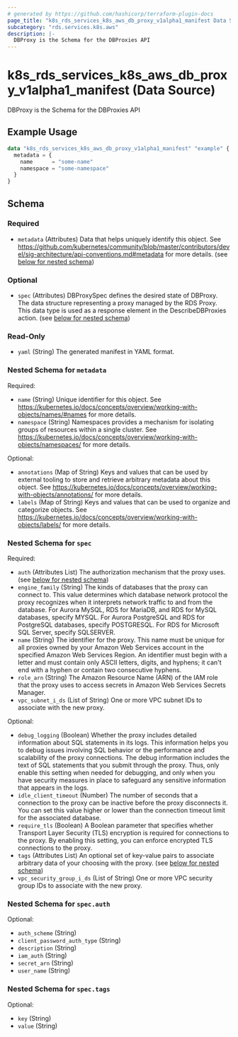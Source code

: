 ```yaml
---
# generated by https://github.com/hashicorp/terraform-plugin-docs
page_title: "k8s_rds_services_k8s_aws_db_proxy_v1alpha1_manifest Data Source - terraform-provider-k8s"
subcategory: "rds.services.k8s.aws"
description: |-
  DBProxy is the Schema for the DBProxies API
---
```


# k8s_rds_services_k8s_aws_db_proxy_v1alpha1_manifest (Data Source)

DBProxy is the Schema for the DBProxies API

## Example Usage

```terraform
data "k8s_rds_services_k8s_aws_db_proxy_v1alpha1_manifest" "example" {
  metadata = {
    name      = "some-name"
    namespace = "some-namespace"
  }
}
```

<!-- schema generated by tfplugindocs -->
## Schema

### Required

- `metadata` (Attributes) Data that helps uniquely identify this object. See https://github.com/kubernetes/community/blob/master/contributors/devel/sig-architecture/api-conventions.md#metadata for more details. (see [below for nested schema](#nestedatt--metadata))

### Optional

- `spec` (Attributes) DBProxySpec defines the desired state of DBProxy. The data structure representing a proxy managed by the RDS Proxy. This data type is used as a response element in the DescribeDBProxies action. (see [below for nested schema](#nestedatt--spec))

### Read-Only

- `yaml` (String) The generated manifest in YAML format.

<a id="nestedatt--metadata"></a>
### Nested Schema for `metadata`

Required:

- `name` (String) Unique identifier for this object. See https://kubernetes.io/docs/concepts/overview/working-with-objects/names/#names for more details.
- `namespace` (String) Namespaces provides a mechanism for isolating groups of resources within a single cluster. See https://kubernetes.io/docs/concepts/overview/working-with-objects/namespaces/ for more details.

Optional:

- `annotations` (Map of String) Keys and values that can be used by external tooling to store and retrieve arbitrary metadata about this object. See https://kubernetes.io/docs/concepts/overview/working-with-objects/annotations/ for more details.
- `labels` (Map of String) Keys and values that can be used to organize and categorize objects. See https://kubernetes.io/docs/concepts/overview/working-with-objects/labels/ for more details.


<a id="nestedatt--spec"></a>
### Nested Schema for `spec`

Required:

- `auth` (Attributes List) The authorization mechanism that the proxy uses. (see [below for nested schema](#nestedatt--spec--auth))
- `engine_family` (String) The kinds of databases that the proxy can connect to. This value determines which database network protocol the proxy recognizes when it interprets network traffic to and from the database. For Aurora MySQL, RDS for MariaDB, and RDS for MySQL databases, specify MYSQL. For Aurora PostgreSQL and RDS for PostgreSQL databases, specify POSTGRESQL. For RDS for Microsoft SQL Server, specify SQLSERVER.
- `name` (String) The identifier for the proxy. This name must be unique for all proxies owned by your Amazon Web Services account in the specified Amazon Web Services Region. An identifier must begin with a letter and must contain only ASCII letters, digits, and hyphens; it can't end with a hyphen or contain two consecutive hyphens.
- `role_arn` (String) The Amazon Resource Name (ARN) of the IAM role that the proxy uses to access secrets in Amazon Web Services Secrets Manager.
- `vpc_subnet_i_ds` (List of String) One or more VPC subnet IDs to associate with the new proxy.

Optional:

- `debug_logging` (Boolean) Whether the proxy includes detailed information about SQL statements in its logs. This information helps you to debug issues involving SQL behavior or the performance and scalability of the proxy connections. The debug information includes the text of SQL statements that you submit through the proxy. Thus, only enable this setting when needed for debugging, and only when you have security measures in place to safeguard any sensitive information that appears in the logs.
- `idle_client_timeout` (Number) The number of seconds that a connection to the proxy can be inactive before the proxy disconnects it. You can set this value higher or lower than the connection timeout limit for the associated database.
- `require_tls` (Boolean) A Boolean parameter that specifies whether Transport Layer Security (TLS) encryption is required for connections to the proxy. By enabling this setting, you can enforce encrypted TLS connections to the proxy.
- `tags` (Attributes List) An optional set of key-value pairs to associate arbitrary data of your choosing with the proxy. (see [below for nested schema](#nestedatt--spec--tags))
- `vpc_security_group_i_ds` (List of String) One or more VPC security group IDs to associate with the new proxy.

<a id="nestedatt--spec--auth"></a>
### Nested Schema for `spec.auth`

Optional:

- `auth_scheme` (String)
- `client_password_auth_type` (String)
- `description` (String)
- `iam_auth` (String)
- `secret_arn` (String)
- `user_name` (String)


<a id="nestedatt--spec--tags"></a>
### Nested Schema for `spec.tags`

Optional:

- `key` (String)
- `value` (String)
